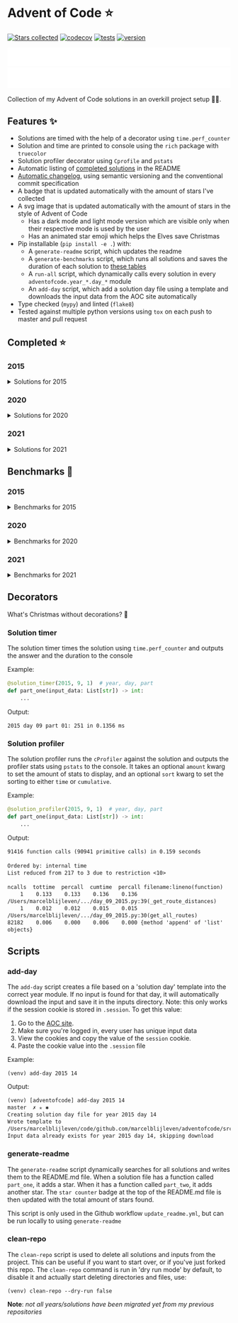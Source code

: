 # Advent of Code ⭐️
[![Stars collected](https://shields.io/static/v1?label=stars%20collected&message=127&color=yellow)]()
[![codecov](https://codecov.io/gh/marcelblijleven/adventofcode/branch/master/graph/badge.svg?token=jZ2TgfyltM)](https://codecov.io/gh/marcelblijleven/adventofcode)
[![tests](https://github.com/marcelblijleven/adventofcode/actions/workflows/tests.yaml/badge.svg)](https://github.com/marcelblijleven/adventofcode)
[![version](https://img.shields.io/github/v/release/marcelblijleven/adventofcode.svg)](https://github.com/marcelblijleven/adventofcode/releases)

![advent of code](./image_dark.svg#gh-dark-mode-only)
![advent of code](./image_light.svg#gh-light-mode-only)

Collection of my Advent of Code solutions in an overkill project setup 👻🎄.

## Features ✨
- Solutions are timed with the help of a decorator using `time.perf_counter`
- Solution and time are printed to console using the `rich` package with `truecolor`
- Solution profiler decorator using `Cprofile` and `pstats`
- Automatic listing of [completed solutions](#completed-) in the README
- [Automatic changelog](CHANGELOG.md), using semantic versioning and the conventional commit specification
- A badge that is updated automatically with the amount of stars I've collected
- A svg image that is updated automatically with the amount of stars in the style of Advent of Code
  - Has a dark mode and light mode version which are visible only when their respective mode is used by the user
  - Has an animated star emoji which helps the Elves save Christmas
- Pip installable (`pip install -e .`) with:
  - A `generate-readme` script, which updates the readme
  - A `generate-benchmarks` script, which runs all solutions and saves the duration of each solution to [these tables](#benchmarks-)
  - A `run-all` script, which dynamically calls every solution in every `adventofcode.year_*.day_*` module
  - An `add-day` script, which add a solution day file using a template and downloads the input data from the AOC site automatically
- Type checked (`mypy`) and linted (`flake8`)
- Tested against multiple python versions using `tox` on each push to master and pull request

<!-- start completed section -->
## Completed ⭐️
### 2015
<details><summary>Solutions for 2015</summary>
<p>

| day   | part one | part two |
| :---: | :------: | :------: |
| 01 | ⭐️ | ⭐️ |
| 02 | ⭐️ | ⭐️ |
| 03 | ⭐️ | ⭐️ |
| 04 | ⭐️ | ⭐️ |
| 05 | ⭐️ | ⭐️ |
| 06 | ⭐️ | ⭐️ |
| 07 | ⭐️ | ⭐️ |
| 08 | ⭐️ | ⭐️ |
| 09 | ⭐️ | ⭐️ |
| 10 | ⭐️ | ⭐️ |
| 11 | ⭐️ | ⭐️ |
| 12 | ⭐️ | ⭐️ |
| 13 | ⭐️ | ⭐️ |
| 14 | ⭐️ | ⭐️ |
| 15 | ⭐️ | ⭐️ |
| 16 | ⭐️ | ⭐️ |
| 17 | ⭐️ | ⭐️ |
| 18 | ⭐️ | ⭐️ |
| 19 | ⭐️ | ⭐️ |
| 20 | ⭐️ | ⭐️ |
| 21 | ⭐️ | ⭐️ |
| 22 | ⭐️ | ⭐️ |
| 23 | ⭐️ | ⭐️ |
| 24 | ⭐️ | ⭐️ |
| 25 | ⭐️ | ⭐️ |

</p>
</details>

### 2020
<details><summary>Solutions for 2020</summary>
<p>

| day   | part one | part two |
| :---: | :------: | :------: |
| 01 | ⭐️ | ⭐️ |
| 02 | ⭐️ | ⭐️ |
| 03 | ⭐️ | ⭐️ |
| 04 | ⭐️ | ⭐️ |
| 05 | ⭐️ | ⭐️ |
| 06 | ⭐️ | ⭐️ |
| 07 | ⭐️ | ⭐️ |
| 08 | ⭐️ | ⭐️ |
| 09 | ⭐️ | ⭐️ |
| 10 | ⭐️ | ⭐️ |
| 11 | ⭐️ | ⭐️ |
| 12 | ⭐️ | ⭐️ |
| 13 | ⭐️ | ⭐️ |
| 14 | ⭐️ | ⭐️ |
| 15 | ⭐️ | ⭐️ |
| 16 | ⭐️ | ⭐️ |

</p>
</details>

### 2021
<details><summary>Solutions for 2021</summary>
<p>

| day   | part one | part two |
| :---: | :------: | :------: |
| 01 | ⭐️ | ⭐️ |
| 02 | ⭐️ | ⭐️ |
| 03 | ⭐️ | ⭐️ |
| 04 | ⭐️ | ⭐️ |
| 05 | ⭐️ | ⭐️ |
| 06 | ⭐️ | ⭐️ |
| 07 | ⭐️ | ⭐️ |
| 08 | ⭐️ | ⭐️ |
| 09 | ⭐️ | ⭐️ |
| 10 | ⭐️ | ⭐️ |
| 11 | ⭐️ | ⭐️ |
| 12 | ⭐️ | ⭐️ |
| 13 | ⭐️ | ⭐️ |
| 14 | ⭐️ | ⭐️ |
| 15 | ⭐️ | ⭐️ |
| 16 | ⭐️ | ⭐️ |
| 17 | ⭐️ | ⭐️ |
| 18 | ⭐️ | ⭐️ |
| 19 | ⭐️ | ⭐️ |
| 20 | ⭐️ | ⭐️ |
| 21 | ⭐️ | ⭐️ |
| 22 | ⭐️ | ⭐️ |
| 25 | ⭐️ | – |

</p>
</details>


<!-- end completed section -->

<!-- start benchmark section -->
## Benchmarks 🚀
### 2015
<details><summary>Benchmarks for 2015</summary>
<p>

|  day  | part  | duration |
| :---: | :---: | -------: |
| 01 | part one | 0.59 ms |
| 01 | part two | 0.20 ms |
| 02 | part one | 2.45 ms |
| 02 | part two | 2.31 ms |
| 03 | part one | 4.38 ms |
| 03 | part two | 5.65 ms |
| 04 | part one | 157.22 ms |
| 04 | part two | 5107.37 ms |
| 05 | part one | 2.69 ms |
| 05 | part two | 3.08 ms |
| 06 | part one | 8926.05 ms |
| 06 | part two | 9819.37 ms |
| 07 | part one | 2.34 ms |
| 07 | part two | 4.09 ms |
| 08 | part one | 1.89 ms |
| 08 | part two | 0.54 ms |
| 09 | part one | 132.76 ms |
| 09 | part two | 132.34 ms |
| 10 | part one | 440.87 ms |
| 10 | part two | 6289.21 ms |
| 11 | part one | 0.02 ms |
| 11 | part two | 0.02 ms |
| 12 | part one | 1.56 ms |
| 12 | part two | 1.38 ms |
| 13 | part one | 148.84 ms |
| 13 | part two | 1442.36 ms |
| 14 | part one | 37.71 ms |
| 14 | part two | 43.86 ms |
| 15 | part one | 1019.33 ms |
| 15 | part two | 382.58 ms |
| 16 | part one | 2.15 ms |
| 16 | part two | 1.93 ms |
| 17 | part one | 212.52 ms |
| 17 | part two | 132.00 ms |
| 18 | part one | 4385.13 ms |
| 18 | part two | 4604.23 ms |
| 19 | part one | 5.54 ms |
| 19 | part two | 0.43 ms |
| 20 | part one | 6489.39 ms |
| 20 | part two | 2005.31 ms |
| 21 | part one | 9.00 ms |
| 21 | part two | 9.66 ms |
| 22 | part one | 341.50 ms |
| 22 | part two | 266.26 ms |
| 23 | part one | 0.99 ms |
| 23 | part two | 1.29 ms |
| 24 | part one | 112.10 ms |
| 24 | part two | 4.55 ms |
| 25 | part one | 4324.46 ms |
| 25 | part two | 0.00 ms |

</p>
</details>

### 2020
<details><summary>Benchmarks for 2020</summary>
<p>

|  day  | part  | duration |
| :---: | :---: | -------: |
| 01 | part one | 0.28 ms |
| 01 | part two | 164.37 ms |
| 02 | part one | 6.21 ms |
| 02 | part two | 5.05 ms |
| 03 | part one | 0.15 ms |
| 03 | part two | 0.63 ms |
| 05 | part one | 13.86 ms |
| 05 | part two | 4.13 ms |
| 05 | part one binary version | 0.65 ms |
| 06 | part one | 1.50 ms |
| 06 | part two | 1.68 ms |
| 07 | part one | 121.85 ms |
| 07 | part two | 1.65 ms |
| 08 | part one | 0.72 ms |
| 08 | part two | 34.08 ms |
| 09 | part one | 1.01 ms |
| 09 | part two | 1347.52 ms |
| 10 | part one | 0.04 ms |
| 10 | part two | 0.07 ms |
| 11 | part one | 4904.47 ms |
| 11 | part two | 4403.77 ms |
| 12 | part one | 0.95 ms |
| 12 | part two | 0.80 ms |
| 13 | part one | 0.27 ms |
| 13 | part two | 0.18 ms |
| 14 | part one | 2.84 ms |
| 14 | part two | 471.49 ms |
| 15 | part one | 0.48 ms |
| 15 | part two | 9689.39 ms |
| 16 | part one | 3.57 ms |
| 16 | part two | 15.52 ms |

</p>
</details>

### 2021
<details><summary>Benchmarks for 2021</summary>
<p>

|  day  | part  | duration |
| :---: | :---: | -------: |
| 01 | part one | 0.46 ms |
| 01 | part two | 1.82 ms |
| 01 | part two reuse part one | 1.31 ms |
| 02 | part one | 1.02 ms |
| 02 | part two | 0.89 ms |
| 03 | part one | 1.66 ms |
| 03 | part two | 4.75 ms |
| 04 | part one | 19.02 ms |
| 04 | part two | 66.03 ms |
| 05 | part one | 61.24 ms |
| 05 | part two | 117.13 ms |
| 06 | part one | 0.10 ms |
| 06 | part two | 0.17 ms |
| 06 | part two faster | 0.14 ms |
| 07 | part one | 0.40 ms |
| 07 | part two | 0.95 ms |
| 08 | part one | 0.32 ms |
| 08 | part two | 2.88 ms |
| 09 | part one | 15.73 ms |
| 09 | part two | 22.42 ms |
| 09 | part two async | 40.79 ms |
| 09 | part two mp | 214.77 ms |
| 10 | part one | 1.91 ms |
| 10 | part two | 3.85 ms |
| 11 | part one | 12.64 ms |
| 11 | part two | 29.38 ms |
| 12 | part one | 31.00 ms |
| 12 | part two | 955.99 ms |
| 13 | part one | 0.99 ms |
| 13 | part two | 1.93 ms |
| 14 | part one | 0.74 ms |
| 14 | part two | 3.09 ms |
| 15 | part one | 45.01 ms |
| 15 | part two | 1465.20 ms |
| 16 | part one | 1.08 ms |
| 16 | part two | 1.07 ms |
| 17 | part one | 281.08 ms |
| 17 | part two | 2591.46 ms |
| 17 | part one quick maths | 0.01 ms |

</p>
</details>

<!-- end benchmark section --> 

## Decorators
What's Christmas without decorations? 🎄

### Solution timer
The solution timer times the solution using `time.perf_counter` and outputs the answer and the duration to the console

Example:
```python
@solution_timer(2015, 9, 1)  # year, day, part
def part_one(input_data: List[str]) -> int:
    ...
```

Output:
```text
2015 day 09 part 01: 251 in 0.1356 ms
```

### Solution profiler
The solution profiler runs the `cProfiler` against the solution and outputs the profiler stats using `pstats` to the console.
It takes an optional `amount` kwarg to set the amount of stats to display, and an optional `sort` kwarg to set the sorting to either
`time` or `cumulative`.

Example:
```python
@solution_profiler(2015, 9, 1)  # year, day, part
def part_one(input_data: List[str]) -> int:
    ...
```

Output:
```text
91416 function calls (90941 primitive calls) in 0.159 seconds

Ordered by: internal time
List reduced from 217 to 3 due to restriction <10>

ncalls  tottime  percall  cumtime  percall filename:lineno(function)
    1    0.133    0.133    0.136    0.136 /Users/marcelblijleven/.../day_09_2015.py:39(_get_route_distances)
    1    0.012    0.012    0.015    0.015 /Users/marcelblijleven/.../day_09_2015.py:30(get_all_routes)
82182    0.006    0.000    0.006    0.000 {method 'append' of 'list' objects}
```

## Scripts
### add-day
The `add-day` script creates a file based on a 'solution day' template into the correct year module. If no input is found
for that day, it will automatically download the input and save it in the inputs directory. Note: this only works if the
session cookie is stored in `.session`. To get this value:
1. Go to the [AOC site](https://adventofcode.com).
2. Make sure you're logged in, every user has unique input data
3. View the cookies and copy the value of the `session` cookie.
4. Paste the cookie value into the `.session` file

Example:
```shell
(venv) add-day 2015 14
```

Output:
```text
(venv) [adventofcode] add-day 2015 14                                                                                                                                                                   master  ✗ ✭ ✱
Creating solution day file for year 2015 day 14
Wrote template to /Users/marcelblijleven/code/github.com/marcelblijleven/adventofcode/src/adventofcode/year_2015/day_14_2015.py
Input data already exists for year 2015 day 14, skipping download
```

### generate-readme
The `generate-readme` script dynamically searches for all solutions and writes them to the README.md file.
When a solution file has a function called `part_one`, it adds a star. When it has a function called `part_two`, it adds another
star. The `star counter` badge at the top of the README.md file is then updated with the total amount of stars found.

This script is only used in the Github workflow `update_readme.yml`, but can be run locally to using `generate-readme`

### clean-repo
The `clean-repo` script is used to delete all solutions and inputs from the project. This can be useful if you want to start over,
or if you've just forked this repo. The `clean-repo` command is run in 'dry run mode' by default, to disable it and actually
start deleting directories and files, use:

```shell
(venv) clean-repo --dry-run false 
```

**Note**: _not all years/solutions have been migrated yet from my previous repositories_
